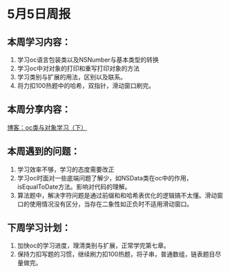 # 5月5日周报

## 本周学习内容：

1. 学习oc语言包装类以及NSNumber与基本类型的转换
1. 学习oc中对对象的打印和重写打印对象的方法
1. 学习类别与扩展的用法，区别以及联系。
1. 将力扣100热题中的哈希，双指针，滑动窗口刷完。

## 本周分享内容：

[博客：oc类与对象学习（下）](https://blog.csdn.net/2301_80253909/article/details/138473308?spm=1001.2014.3001.5501)


## 本周遇到的问题：

1. 学习效率不够，学习的态度需要改正
1. 学习oc时面对一些底端问题了解少，如NSData类在oc中的作用，isEqualToDate方法。影响对代码的理解。
1. 算法题中，解决字符问题是通过前缀和和哈希表优化的逻辑搞不太懂。滑动窗口的使用情况没有区分，当存在二象性如正负时不适用滑动窗口。


## 下周学习计划：

1. 加快oc的学习进度，理清类别与扩展，正常学完第七章。
1. 保持力扣写题的习惯，继续刷力扣100热题，将子串，普通数组，链表题目尽量做完。
